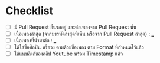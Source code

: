 # Checklist

- [ ] มี Pull Request อื่นรออยู่ และต่อเพลงจาก Pull Request นั้น
- [ ] เนื้อเพลงล่าสุด (จากบรรทัดล่าสุดที่เห็น หรือจาก Pull Request ล่าสุด) : **\_**
- [ ] เนื้อเพลงที่นำมาต่อ : **\_**
- [ ] ได้ใส่ชื่อศิลปิน หรือวง ตามด้วยชื่อเพลง ตาม Format ที่กำหนดไว้แล้ว
- [ ] ได้แนบลิงก์ของคลิป Youtube พร้อม Timestamp แล้ว
